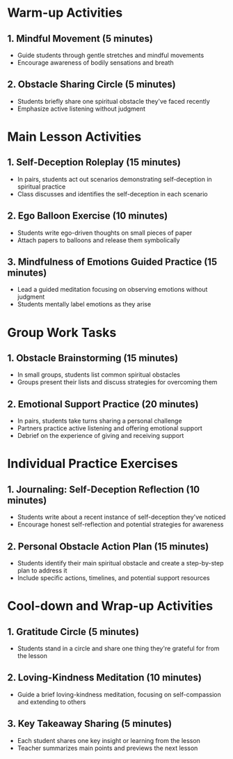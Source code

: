 # Warm-up Activities

## 1. Mindful Movement (5 minutes)
- Guide students through gentle stretches and mindful movements
- Encourage awareness of bodily sensations and breath

## 2. Obstacle Sharing Circle (5 minutes)
- Students briefly share one spiritual obstacle they've faced recently
- Emphasize active listening without judgment

# Main Lesson Activities

## 1. Self-Deception Roleplay (15 minutes)
- In pairs, students act out scenarios demonstrating self-deception in spiritual practice
- Class discusses and identifies the self-deception in each scenario

## 2. Ego Balloon Exercise (10 minutes)
- Students write ego-driven thoughts on small pieces of paper
- Attach papers to balloons and release them symbolically

## 3. Mindfulness of Emotions Guided Practice (15 minutes)
- Lead a guided meditation focusing on observing emotions without judgment
- Students mentally label emotions as they arise

# Group Work Tasks

## 1. Obstacle Brainstorming (15 minutes)
- In small groups, students list common spiritual obstacles
- Groups present their lists and discuss strategies for overcoming them

## 2. Emotional Support Practice (20 minutes)
- In pairs, students take turns sharing a personal challenge
- Partners practice active listening and offering emotional support
- Debrief on the experience of giving and receiving support

# Individual Practice Exercises

## 1. Journaling: Self-Deception Reflection (10 minutes)
- Students write about a recent instance of self-deception they've noticed
- Encourage honest self-reflection and potential strategies for awareness

## 2. Personal Obstacle Action Plan (15 minutes)
- Students identify their main spiritual obstacle and create a step-by-step plan to address it
- Include specific actions, timelines, and potential support resources

# Cool-down and Wrap-up Activities

## 1. Gratitude Circle (5 minutes)
- Students stand in a circle and share one thing they're grateful for from the lesson

## 2. Loving-Kindness Meditation (10 minutes)
- Guide a brief loving-kindness meditation, focusing on self-compassion and extending to others

## 3. Key Takeaway Sharing (5 minutes)
- Each student shares one key insight or learning from the lesson
- Teacher summarizes main points and previews the next lesson